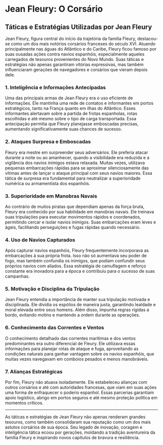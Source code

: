 # Jean Fleury: O Corsário  
## Táticas e Estratégias Utilizadas por Jean Fleury

Jean Fleury, figura central do início da trajetória da família Fleury, destacou-se como um dos mais notórios corsários franceses do século XVI. Atuando principalmente nas águas do Atlântico e do Caribe, Fleury ficou famoso por suas ousadas ações contra navios espanhóis, especialmente aqueles carregados de tesouros provenientes do Novo Mundo. Suas táticas e estratégias não apenas garantiram vitórias expressivas, mas também influenciaram gerações de navegadores e corsários que vieram depois dele.

### 1. Inteligência e Informações Antecipadas

Uma das principais armas de Jean Fleury era o uso eficiente de informações. Ele mantinha uma rede de contatos e informantes em portos estratégicos, tanto na França quanto em ilhas do Atlântico. Esses informantes alertavam sobre a partida de frotas espanholas, rotas escolhidas e até mesmo sobre o tipo de carga transportada. Essa antecipação permitia que Fleury planejasse emboscadas precisas, aumentando significativamente suas chances de sucesso.

### 2. Ataques Surpresa e Emboscadas

Fleury era mestre em surpreender seus adversários. Ele preferia atacar durante a noite ou ao amanhecer, quando a visibilidade era reduzida e a vigilância dos navios inimigos estava relaxada. Muitas vezes, utilizava pequenas embarcações rápidas para se aproximar silenciosamente das vítimas antes de lançar o ataque principal com seus navios maiores. Essa tática de surpresa era fundamental para neutralizar a superioridade numérica ou armamentista dos espanhóis.

### 3. Superioridade em Manobras Navais

Ao contrário de muitos piratas que dependiam apenas da força bruta, Fleury era conhecido por sua habilidade em manobras navais. Ele treinava suas tripulações para executar movimentos rápidos e coordenados, permitindo cercar e isolar navios inimigos. Suas embarcações eram leves e ágeis, facilitando perseguições e fugas rápidas quando necessário.

### 4. Uso de Navios Capturados

Após capturar navios espanhóis, Fleury frequentemente incorporava as embarcações à sua própria frota. Isso não só aumentava seu poder de fogo, mas também confundia os inimigos, que podiam confundir seus próprios navios com aliados. Essa estratégia de camuflagem e reforço constante era inovadora para a época e contribuiu para o sucesso de suas campanhas.

### 5. Motivação e Disciplina da Tripulação

Jean Fleury entendia a importância de manter sua tripulação motivada e disciplinada. Ele dividia os espólios de maneira justa, garantindo lealdade e moral elevada entre seus homens. Além disso, impunha regras rígidas a bordo, evitando motins e mantendo a ordem durante as operações.

### 6. Conhecimento das Correntes e Ventos

O conhecimento detalhado das correntes marítimas e dos ventos predominantes era outro diferencial de Fleury. Ele utilizava essas informações para planejar rotas de ataque e fuga, aproveitando as condições naturais para ganhar vantagem sobre os navios espanhóis, que muitas vezes navegavam em comboios pesados e menos manobráveis.

### 7. Alianças Estratégicas

Por fim, Fleury não atuava isoladamente. Ele estabeleceu alianças com outros corsários e até com autoridades francesas, que viam em suas ações uma forma de enfraquecer o poderio espanhol. Essas parcerias garantiam apoio logístico, abrigo em portos seguros e até mesmo proteção política em momentos críticos.

---

As táticas e estratégias de Jean Fleury não apenas renderam grandes tesouros, como também consolidaram sua reputação como um dos mais astutos corsários de sua época. Seu legado de inovação, coragem e inteligência tática ecoou por gerações, moldando a tradição aventureira da família Fleury e inspirando novos capítulos de bravura e resiliência.